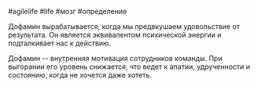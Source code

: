 #agilelife #life #мозг #определение 

Дофамин вырабатывается, когда мы предвкушаем удовольствие от результата. Он является эквивалентом психической энергии и подталкивает нас к действию.

Дофамин -- внутренняя мотивация сотрудников команды. При выгорании его уровень снижается, что ведет к апатии, удрученности и состоянию, когда не хочется даже хотеть.